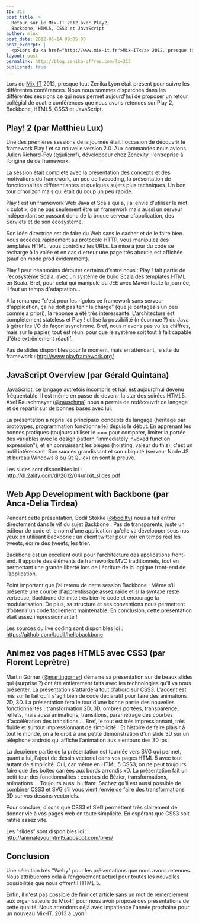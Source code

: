 ```yaml
---
ID: 315
post_title: >
  Retour sur le Mix-IT 2012 avec Play2,
  Backbone, HTML5, CSS3 et JavaScript
author: mlux
post_date: 2012-05-14 09:05:00
post_excerpt: |
  <p>Lors du <a href="http://www.mix-it.fr">Mix-IT</a> 2012, presque tout Zenika Lyon était présent pour suivre les différentes conférences. Nous nous sommes dispatchés dans les différentes sessions ce qui nous permet aujourd'hui de proposer un retour collégial de quatre conférences que nous avons retenues sur Play 2, Backbone, HTML5, CSS3 et JavaScript.</p>
layout: post
permalink: http://blog.zenika-offres.com/?p=315
published: true
---
```

<p>Lors du <a href="http://www.mix-it.fr">Mix-IT</a> 2012, presque tout Zenika Lyon était présent pour suivre les différentes conférences. Nous nous sommes dispatchés dans les différentes sessions ce qui nous permet aujourd'hui de proposer un retour collégial de quatre conférences que nous avons retenues sur Play 2, Backbone, HTML5, CSS3 et JavaScript.</p>
<!--more-->
<h2>Play! 2 (par Matthieu Lux)</h2> <p>Une des premières sessions de la journée était l'occasion de découvrir le framework Play&nbsp;! et sa nouvelle version 2.0. Aux commandes nous avions Julien Richard-Foy (<a href="https://twitter.com/#!/julienrf">@julienrf</a>), développeur chez <a href="http://zenexity.com/">Zenexity</a>, l'entreprise à l’origine de ce framework.</p> <p>La session était complète avec la présentation des concepts et des motivations du framework, un peu de livecoding, la présentation de fonctionnalités différentiantes et quelques sujets plus techniques. Un bon tour d'horizon mais qui était du coup un peu rapide.</p> <p>Play&nbsp;! est un framework Web Java et Scala qui a, j'ai envie d'utiliser le mot «&nbsp;culot », de ne pas seulement être un framework mais aussi un serveur indépendant se passant donc de la brique serveur d'application, des Servlets et de son écosystème.</p> <p>Son idée directrice est de faire du Web sans le cacher et de le faire bien. Vous accédez rapidement au protocole HTTP, vous manipulez des templates HTML, vous contrôlez les URLs. La mise à jour du code se recharge à la volée et en cas d'erreur une page très aboutie est affichée (sauf en mode prod évidemment).</p> <p>Play&nbsp;! peut néanmoins dérouter certains d’entre nous&nbsp;: Play&nbsp;! fait partie de l'écosystème Scala, avec un système de build Scala des templates HTML en Scala. Bref, pour celui qui manipule du JEE avec Maven toute la journée, il faut un temps d'adaptation...</p> <p>A la remarque “c'est pour les rigolos ce framework sans serveur d'application, ça ne doit pas tenir la charge” (que je partageais un peu comme a priori), la réponse a été très intéressante. L'architecture est complètement stateless et Play&nbsp;! utilise la possibilité (méconnue ?) du Java à gérer les I/O de façon asynchrone. Bref, nous n'avons pas vu les chiffres, mais sur le papier, tout est réuni pour que le système soit tout à fait capable d'être extrêmement réactif.</p> <p>Pas de slides disponibles pour le moment, mais en attendant, le site du framework&nbsp;: <a href="http://www.playframework.org/">http://www.playframework.org/</a></p> <h2>JavaScript Overview (par Gérald Quintana)</h2> <p>JavaScript, ce langage autrefois incompris et haï, est aujourd’hui devenu fréquentable. Il est même en passe de devenir la star des soirées HTML5. Axel Rauschmayer (<a href="https://twitter.com/#!/rauschma">@rauschma</a>) nous a permis de redécouvrir ce langage et de repartir sur de bonnes bases avec lui.</p> <p>La présentation a repris les principaux concepts du langage (héritage par prototypes, programmation fonctionnelle) depuis le début. En apprenant les bonnes pratiques (toujours utiliser le === pour comparer, limiter la portée des variables avec le design pattern "immediately invoked function expression"), et en connaissant les pièges (hoisting, valeur du this), c'est un outil intéressant. Son succès grandissant et son ubiquité (serveur Node JS et bureau Windows 8 ou Qt Quick) en sont la preuve.</p> <p>Les slides sont disponibles ici&nbsp;: <a href="http://dl.2ality.com/dl/2012/04/mixit_slides.pdf">http://dl.2ality.com/dl/2012/04/mixit_slides.pdf</a></p> <h2>Web App Development with Backbone (par Anca-Delia Tirdea)</h2> <p>Pendant cette présentation,  Bodil Stokke (<a href="https://twitter.com/#!/bodiltv">@bodiltv</a>) nous a fait entrer directement dans le vif du sujet Backbone&nbsp;: Pas de transparents, juste un éditeur de code et le nom d’une application qu’elle va développer sous nos yeux en utilisant Backbone&nbsp;: un client twitter pour voir en temps réel les tweets,  écrire des tweets, les trier.</p> <p>Backbone est un excellent outil pour l'architecture des applications front-end. Il apporte des éléments de frameworks MVC traditionnels, tout en permettant une grande liberté lors de l'écriture de la logique front-end de l’application.</p> <p>Point important que j’ai retenu de cette session Backbone&nbsp;: Même s’il présente une courbe d'apprentissage assez raide et si la syntaxe reste verbeuse, Backbone délimite très bien le code et encourage la modularisation. De plus, sa structure et ses conventions nous permettent d’obtenir un code facilement maintenable. En conclusion, cette présentation était assez impressionnante&nbsp;!</p> <p>Les sources du live coding sont disponibles ici&nbsp;: <a href="https://github.com/bodil/hellobackbone">https://github.com/bodil/hellobackbone</a></p> <h2>Animez vos pages HTML5 avec CSS3 (par Florent Leprêtre)</h2> <p>Martin Görner (<a href="https://twitter.com/#!/martingorner">@martingorner</a>) démarre sa présentation sur de beaux slides qui (surprise ?) ont été entièrement faits avec les technologies qu'il va nous présenter. La présentation s'attardera tout d'abord sur CSS3. L'accent est mis sur le fait qu'il s'agit bien de code déclaratif pour faire des animations 2D, 3D. La présentation fera le tour d'une bonne partie des nouvelles fonctionnalités&nbsp;: transformation 2D, 3D, ombres portées, transparence, reflets, mais aussi animations, transitions, paramétrage des courbes d'accélération des transitions ... Bref, le tout est très impressionnant, très fluide et surtout impressionnant de simplicité&nbsp;! Et histoire de faire plaisir à tout le monde, on a le droit à  une petite démonstration d'un slide 3D sur un téléphone android qui affiche l'animation aux alentours des 30 ips.</p> <p>La deuxième partie de la présentation est tournée vers SVG qui permet, quant à lui, l'ajout de dessin vectoriel dans vos pages HTML 5 avec tout autant de simplicité. Oui, car même en HTML 5 CSS3, on ne peut toujours faire que des boites carrées aux bords arrondis xD. La présentation fait un petit tour des fonctionnalités&nbsp;: courbes de Bézier, transformations, animations ... Toujours aussi bluffant. Sachez qu’il est aussi possible de combiner CSS3 et SVG s’il vous vient l’envie de faire des transformations 3D sur vos dessins vectoriels.</p> <p>Pour conclure, disons que CSS3 et SVG permettent très clairement de donner vie à vos pages web en toute simplicité. En espérant que CSS3 soit ratifié assez vite.</p> <p>Les "slides" sont disponibles ici&nbsp;: <a href="http://animateyourhtml5.appspot.com/pres/">http://animateyourhtml5.appspot.com/pres/</a></p> <h2>Conclusion</h2> <p>Une sélection très "Weby" pour les présentations que nous avons retenues. Nous attribuerons cela à l’engouement actuel pour toutes les nouvelles possibilités que nous offrent l'HTML 5.</p> <p>Enfin, il n'est pas possible de finir cet article sans un mot de remerciement aux organisateurs du Mix-IT pour nous avoir proposé des présentations de cette qualité. Nous attendons déjà avec impatience l'année prochaine pour un nouveau Mix-IT. 2013 à Lyon&nbsp;!</p>